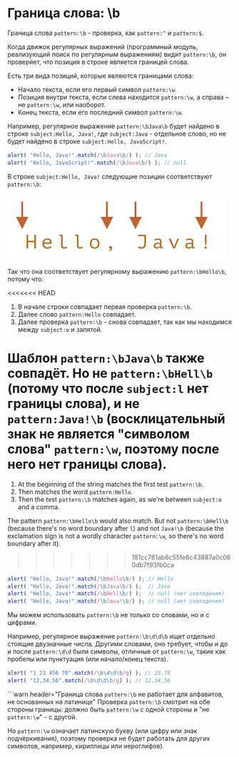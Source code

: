 # Граница слова: \b

Граница слова `pattern:\b` - проверка, как `pattern:^` и `pattern:$`.

Когда движок регулярных выражений (программный модуль, реализующий поиск по регулярным выражениям) видит `pattern:\b`, он проверяет, что позиция в строке является границей слова.

Есть три вида позиций, которые являются границами слова:

- Начало текста, если его первый символ `pattern:\w`.
- Позиция внутри текста, если слева находится `pattern:\w`, а справа – не `pattern:\w`, или наоборот.
- Конец текста, если его последний символ `pattern:\w`.

Например, регулярное выражение `pattern:\bJava\b` будет найдено в строке `subject:Hello, Java!`, где `subject:Java` - отдельное слово, но не будет найдено в строке `subject:Hello, JavaScript!`.

```js run
alert( "Hello, Java!".match(/\bJava\b/) ); // Java
alert( "Hello, JavaScript!".match(/\bJava\b/) ); // null
```

В строке `subject:Hello, Java!` следующие позиции соответствуют `pattern:\b`:

![](hello-java-boundaries.svg)

Так что она соответствует регулярному выражению `pattern:\bHello\b`, потому что:

<<<<<<< HEAD
1. В начале строки совпадает первая проверка `pattern:\b`.
2. Далее слово `pattern:Hello` совпадает.
3. Далее проверка `pattern:\b` - снова совпадает, так как мы находимся между `subject:o` и запятой.

Шаблон `pattern:\bJava\b` также совпадёт. Но не `pattern:\bHell\b` (потому что после `subject:l` нет границы слова), и не `pattern:Java!\b` (восклицательный знак не является "символом слова" `pattern:\w`, поэтому после него нет границы слова).
=======
1. At the beginning of the string matches the first test `pattern:\b`.
2. Then matches the word `pattern:Hello`.
3. Then the test `pattern:\b` matches again, as we're between `subject:o` and a comma.

The pattern `pattern:\bHello\b` would also match. But not `pattern:\bHell\b` (because there's no word boundary after `l`) and not `Java!\b` (because the exclamation sign is not a wordly character `pattern:\w`, so there's no word boundary after it).
>>>>>>> 181cc781ab6c55fe8c43887a0c060db7f93fb0ca

```js run
alert( "Hello, Java!".match(/\bHello\b/) ); // Hello
alert( "Hello, Java!".match(/\bJava\b/) );  // Java
alert( "Hello, Java!".match(/\bHell\b/) );  // null (нет совпадения)
alert( "Hello, Java!".match(/\bJava!\b/) ); // null (нет совпадения)
```

Мы можем использовать `pattern:\b` не только со словами, но и с цифрами.

Например, регулярное выражение `pattern:\b\d\d\b` ищет отдельно стоящие двузначные числа. Другими словами, оно требует, чтобы и до и после `pattern:\d\d` были символы, отличные от `pattern:\w`, такие как пробелы или пунктуация (или начало/конец текста).

```js run
alert( "1 23 456 78".match(/\b\d\d\b/g) ); // 23,78
alert( "12,34,56".match(/\b\d\d\b/g) ); // 12,34,56
```

```warn header="Граница слова `pattern:\b` не работает для алфавитов, не основанных на латинице"
Проверка `pattern:\b` смотрит на обе стороны границы: должно быть `pattern:\w` с одной стороны и "не `pattern:\w`" - с другой.

Но `pattern:\w` означает латинскую букву (или цифру или знак подчёркивания), поэтому проверка не будет работать для других символов, например, кириллицы или иероглифов).
```
